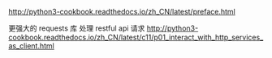 http://python3-cookbook.readthedocs.io/zh_CN/latest/preface.html


更强大的 requests 库 处理 restful api 请求
http://python3-cookbook.readthedocs.io/zh_CN/latest/c11/p01_interact_with_http_services_as_client.html